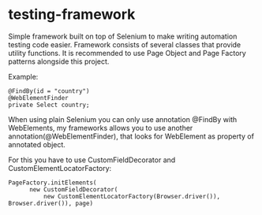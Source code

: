# testing-framework

Simple framework built on top of Selenium to make writing automation testing code easier. Framework consists of several classes that provide utility functions. It is recommended to use Page Object and Page Factory patterns alongside this project.

Example:
```
@FindBy(id = "country")
@WebElementFinder
private Select country;
```
When using plain Selenium you can only use annotation @FindBy with WebElements, my frameworks allows you to use another annotation(@WebElementFinder), that looks for WebElement as property of annotated object.

For this you have to use CustomFieldDecorator and CustomElementLocatorFactory:
```
PageFactory.initElements(
      new CustomFieldDecorator(
          new CustomElementLocatorFactory(Browser.driver()), Browser.driver()), page)
```
